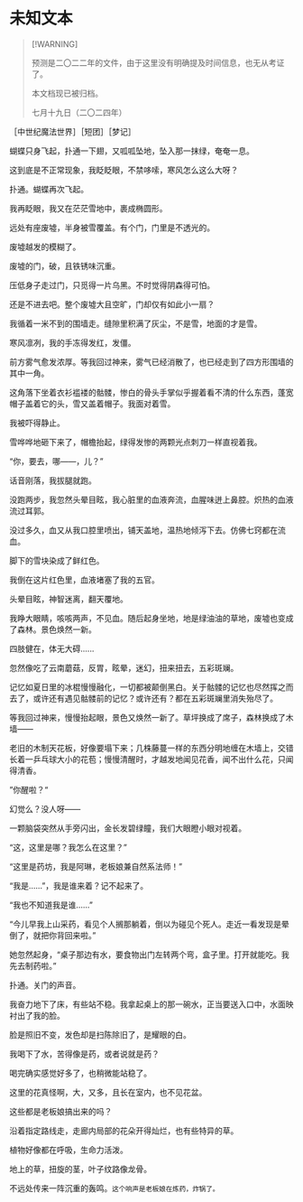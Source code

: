 # 未知文本
>
> [!WARNING]
>
> 预测是二〇二二年的文件，由于这里没有明确提及时间信息，也无从考证了。
>
> 本文档现已被归档。
>
> 七月十九日（二〇二四年）

［中世纪魔法世界］［短团］［梦记］

蝴蝶只身飞起，扑通一下翅，又呱呱坠地，坠入那一抹绿，奄奄一息。

这到底是不正常现象，我眨眨眼，不禁哆嗦，寒风怎么这么大呀？

扑通。蝴蝶再次飞起。

我再眨眼，我又在茫茫雪地中，裹成椭圆形。

远处有座废墟，半身被雪覆盖。有个门，门里是不透光的。

废墟越发的模糊了。

废墟的门，破，且铁锈味沉重。

压低身子走过门，只觅得一片乌黑。不时觉得阴森得可怕。

还是不进去吧。整个废墟大且空旷，门却仅有如此小一扇？

我循着一米不到的围墙走。缝隙里积满了灰尘，不是雪，地面的才是雪。

寒风凛冽，我的手冻得发红，发僵。

前方雾气愈发浓厚。等我回过神来，雾气已经消散了，也已经走到了四方形围墙的其中一角。

这角落下坐着衣衫褴褛的骷髅，惨白的骨头手掌似乎握着看不清的什么东西，蓬宽帽子盖着它的头，雪又盖着帽子。我面对着雪。

我被吓得静止。

雪哗哗地砸下来了，帽檐抬起，绿得发惨的两颗光点刺刀一样直视着我。

“你，要去，哪——，儿？”

话音刚落，我拔腿就跑。

没跑两步，我忽然头晕目眩，我心脏里的血液奔流，血腥味迸上鼻腔。炽热的血液流过耳郭。

没过多久，血又从我口腔里喷出，铺天盖地，温热地倾泻下去。仿佛七窍都在流血。

脚下的雪块染成了鲜红色。

我倒在这片红色里，血液堵塞了我的五官。

头晕目眩，神智迷离，翻天覆地。

我睁大眼睛，咳咳两声，不见血。随后起身坐地，地是绿油油的草地，废墟也变成了森林。景色焕然一新。

四肢健在，体无大碍......

忽然像吃了云南蘑菇，反胃，眩晕，迷幻，扭来扭去，五彩斑斓。

记忆如夏日里的冰棍慢慢融化，一切都被颠倒黑白。关于骷髅的记忆也尽然挥之而去了，或许还有遇见骷髅前的记忆？或许还有？都在五彩斑斓里消失殆尽了。

等我回过神来，慢慢抬起眼，景色又焕然一新了。草坪换成了席子，森林换成了木墙——

老旧的木制天花板，好像要塌下来；几株藤蔓一样的东西分明地缠在木墙上，交错长着一乒乓球大小的花苞；慢慢清醒时，才越发地闻见花香，闻不出什么花，只闻得清香。

”你醒啦？“

幻觉么？没人呀——

一颗脑袋突然从手旁闪出，金长发碧绿瞳，我们大眼瞪小眼对视着。

“这，这里是哪？我怎么在这里？”

“这里是药坊，我是阿琳，老板娘兼自然系法师！”

“我是......”，我是谁来着？记不起来了。

“我也不知道我是谁......”

“今儿早我上山采药，看见个人搁那躺着，倒以为碰见个死人。走近一看发现是晕倒了，就把你背回来啦。”

她忽然起身，“桌子那边有水，要食物出门左转两个弯，盒子里。打开就能吃。我先去制药啦。”

扑通。关门的声音。

我奋力地下了床，有些站不稳。我拿起桌上的那一碗水，正当要送入口中，水面映衬出了我的脸。

脸是照旧不变，发色却是扫陈除旧了，是耀眼的白。

我喝下了水，苦得像是药，或者说就是药？

喝完确实感觉好多了，也稍微能站稳了。

这里的花真怪啊，大，又多，且长在室内，也不见花盆。

这些都是老板娘搞出来的吗？

沿着指定路线走，走廊内局部的花朵开得灿烂，也有些特异的草。

植物好像都在呼吸，生命力活泼。

地上的草，扭旋的茎，叶子纹路像龙骨。

不远处传来一阵沉重的轰鸣。`这个响声是老板娘在炼药，炸锅了。`
